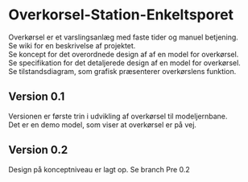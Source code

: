 # Overkorsel-Station-Enkeltsporet
Overkørsel er et varslingsanlæg med faste tider og manuel betjening.  
Se wiki for en beskrivelse af projektet.  
Se koncept for det overordnede design af af en model for overkørsel.  
Se specifikation for det detaljerede design af en model for overkørsel.  
Se tilstandsdiagram, som grafisk præsenterer overkørslens funktion.
## Version 0.1
Versionen er første trin i udvikling af overkørsel til modeljernbane.  
Det er en demo model, som viser at overkørsel er på vej. 
## Version 0.2
Design på konceptniveau er lagt op.
Se branch Pre 0.2
